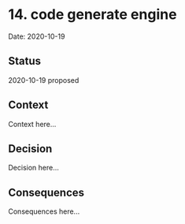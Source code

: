 # 14. code generate engine

Date: 2020-10-19

## Status

2020-10-19 proposed

## Context

Context here...

## Decision

Decision here...

## Consequences

Consequences here...
